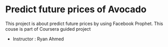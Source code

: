 # Predict future prices of Avocado
This project is about predict future prices by using Facebook Prophet. This couse is part of Coursera guided project
- Instructor : Ryan Ahmed
